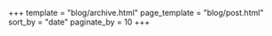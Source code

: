 +++
template = "blog/archive.html"
page_template = "blog/post.html"
sort_by = "date"
paginate_by = 10
+++
